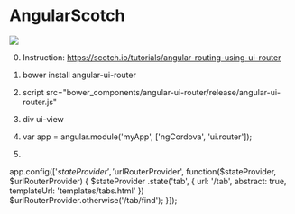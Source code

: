 # AngularScotch

<img src='https://scotch.io/wp-content/uploads/2014/03/angular-routing-ui-router.jpg'>

0. Instruction: https://scotch.io/tutorials/angular-routing-using-ui-router


1. bower install angular-ui-router

1.  script src="bower_components/angular-ui-router/release/angular-ui-router.js"

1.  div ui-view


2. var app = angular.module('myApp', ['ngCordova', 'ui.router']);


3.
app.config(['$stateProvider', '$urlRouterProvider', function($stateProvider, $urlRouterProvider) {
  $stateProvider
    .state('tab', {
      url: '/tab',
      abstract: true,
      templateUrl: 'templates/tabs.html'
    })
  $urlRouterProvider.otherwise('/tab/find');
}]);

